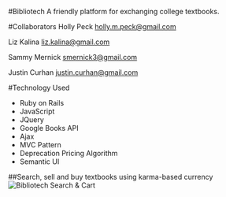 #Bibliotech
A friendly platform for exchanging college textbooks. 

#Collaborators 
Holly Peck 
holly.m.peck@gmail.com

Liz Kalina 
liz.kalina@gmail.com

Sammy Mernick
smernick3@gmail.com

Justin Curhan
justin.curhan@gmail.com

#Technology Used
- Ruby on Rails
- JavaScript
- JQuery 
- Google Books API
- Ajax
- MVC Pattern 
- Deprecation Pricing Algorithm
- Semantic UI

##Search, sell and buy textbooks using karma-based currency
![Bibliotech Search & Cart](http://g.recordit.co/o5nuIQpkid.gif)
